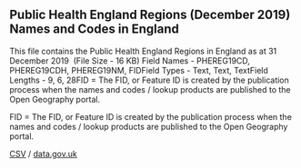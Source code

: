 ## Public Health England Regions (December 2019) Names and Codes in England

This file contains the Public Health England Regions in England as at 31 December 2019  (File Size - 16 KB) Field Names - PHEREG19CD, PHEREG19CDH, PHEREG19NM, FIDField Types - Text, Text, TextField Lengths - 9, 6, 28FID = The FID, or Feature ID is created by
the publication process when the names and codes / lookup products are
published to the Open Geography portal. 

FID = The FID, or Feature ID is created by
the publication process when the names and codes / lookup products are
published to the Open Geography portal. 

[CSV](../csv/249.csv) / [data.gov.uk](https://data.gov.uk/dataset/0690bcdf-7786-40cf-9f95-2f3315491a70/public-health-england-regions-december-2019-names-and-codes-in-england)

